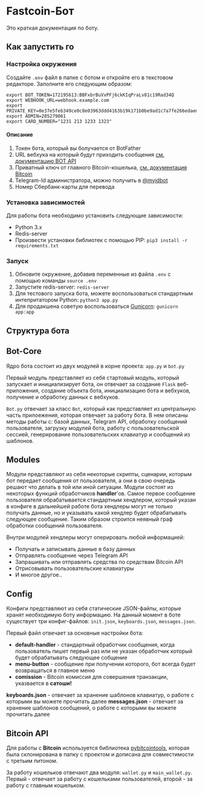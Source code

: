 # Fastcoin-Бот
Это краткая документация по боту.

## Как запустить го
### Настройка окружения
Создайте `.env` файл в папке с ботом и откройте его в текстовом редакторе.
Заполните его следующим образом:
```
export BOT_TOKEN=172195613:BBFxbrBuVxPFj6ckKIqPraLv81c19Rad34Q
export WEBHOOK_URL=webhook.example.com
export PRIVATE_KEY=0e37e5feb349ce0c8е03963ddd4163b19k171b0be9ad1c7a7fe266edaedcf3
export ADMIN=205279061
export CARD_NUMBER="1231 213 1233 1323"
```
#### Описание
1) Токен бота, который вы болучается от BotFather
2) URL вебхука на который будут приходить сообщения [см. документацию BOT API](https://core.telegram.org/bots/api#setwebhook)
3) Приватный ключ от главного Bitcoin-кошелька, [см. документация Bitcoin](https://en.bitcoin.it/Private_key)
4) Telegram-Id администратора, можно получить в [@myidbot](https://t.me/myidbot)
5) Номер Сбербанк-карты для перевода

### Установка зависимостей
Для работы бота необходимо установить следующие зависимости:
* Python 3.x
* Redis-server
* Произвести установки библиотек с помощью PIP: `pip3 install -r requirements.txt`

### Запуск
1) Обновите окружение, добавив переменные из файла `.env` с помощью команды `source .env`
2) Запустите redis-server: `redis-server`
3) Для тестового запуска бота, можете воспользоваться стандартным интепритатором Python:  `python3 app.py`
4) Для продакшена советую воспользоваться [Gunicorn](http://gunicorn.org): `gunicorn app:app`

## Структура бота
## Bot-Core
Ядро бота состоит из двух модулей в корне проекта: `app.py` и `bot.py`

Первый модуль представляет из себя стартовый модуль, который запускает и инициализирует бота, он отвечает за создание `Flask` веб-приложения, создание объекта бота, инициализацию бота и вебхуков, получение и обработку данных с вебхуков.

`Bot.py` отвечает за класс `Bot`, который как представляет из центральную часть прилоежения, которая отвечает за работу бота. В нем описаны методы работы с: базой данных, Telegram API, обработку сообщений пользователя, загрузку модулей бота, работу с пользовательской сессией, генерирование пользовательских клавиатур и сообщений из шаблонов.
    
## Modules
Модули представляют из себя некоторые скрипты, сценарии, которым бот передает сообщения от пользователя, а они в свою очередь решают что делать в той или иной ситуации. 
Модули состоят из некоторых функций обработчиков **handler**'ов. Самое первое сообщение пользователя обрабатывается стандартным хендлером, который указан в конфиге в дальнейшей работе бота хендлеры могут не только получать данные, но и указывать какой хендлер будет обрабатывать следующее сообщение. Таким образом строится неявный граф обработки сообщений пользователя.

Внутри модулей хендлеры могут оперировать любой информацией: 
* Получать и записывать данные в базу данных
* Отправлять сообщение через Telegram API
* Запрашивать или отправлять средства по средствам Bitcoin API
* Отрисовывать пользовательские клавиатуры
* И многое другое..

## Config
Конфиги представляют из себя статические JSON-файлы, которые хранят необходимую боту информацию. На данный момент в боте существует три конфиг-файлов: `init.json`, `keyboards.json`, `messages.json`.

Первый файл отвечает за основные настройки бота:
* **default-handler** - стандартный обработчик сообщения, когда пользователь пишет первый раз или не указан обработчик который будет обрабатывать следующее собщение
* **menu-button** - сообщение при получении которого, бот всегда будет возвращаться в главное меню
* **comission** - Bitcoin комиссия для совершения транзакции, указвается в **сатоши!**

**keyboards.json** - отвечает за хранение шаблонов клавиатур, о работе с которыми вы можете прочитать далее
**messages.json** - отвечает за хранение шаблонов сообщений, о работе с которыми вы можете прочитать далее

## Bitcoin API
Для работы с **Bitcoin** используется библиотека [pybitcointools](https://github.com/vbuterin/pybitcointools), которая была склонирована в папку с проектом и дописана для совместимости с третьим питоном.

За работу кошельков отвечают два модуля: `wallet.py` и `main_wallet.py`. Первый - отвечает за работу с кошельками пользователей, второй - за работу с главным кошельком.